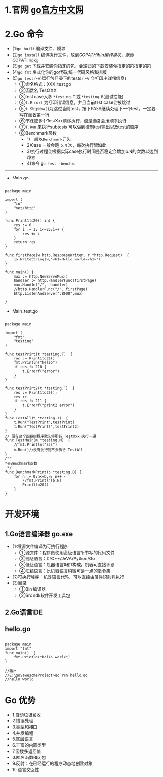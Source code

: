 # 1.官网 [go官方中文网 ](https://studygolang.com/dl)
# 2.Go 命令
* (1)`go build` 编译文件、模块
* (2)`go install` 编译执行文件，放到$GOPATH/bin 编译模块，放到$GOPATH/pkg
* (3)`go get` 下载并安装你指定的包，会递归的下载安装你指定的包指定的包
* (4)`go fmt` 格式化你的go代码,统一代码风格和排版
* (5)`go test` (-v)运行包目录下的tests ( -v 会打印出详细信息) 
	*  ①命名格式：XXX_test.go
	*  ②函数名 TestXXX
	*  ③test case入参 `*testing.T` 或 `*testing.B`(测试性能)
	*  ④`t.Errorf` 为打印错误信息，并且当前test case会被跳过
	*  ⑤`t.SkipNow()`为跳过当前test，按下PASS继续处理下一个test，一定要写在函数第一行
	*  ⑥不保证多个TestXxx顺序执行，但是通常会按顺序执行
	*  ⑦`T.Run` 来执行subtests 可以做到控制test输出以及test的顺序
	*  ⑧Benchmark函数
		* 1)一般以`Benchmark`开头
		* 2)Case 一般会跑 `b.N` 次，每次执行皆如此
		* 3)执行过程会根据实际case执行时间是否稳定会增加b.N的次数以达到稳态
		* 4)命令 g`o test -bench=.`

---

* Main.go

```goland

package main

import (
	"io"
	"net/http"
)

func Print1to20() int {
	res := 0
	for i := 1; i<=20;i++ {
		res += i
	}
	return res
}

func firstPage(w http.ResponseWriter, r *http.Request)  {
	io.WriteString(w,"<h1>Hello world</h1>")
}

func main() {
	mux := http.NewServeMux()
	handler := http.HandlerFunc(firstPage)
	mux.Handle("/",  handler)
	//http.HandlerFunc("/", firstPage)
	http.ListenAndServe(":8000",mux)

}
```
* Main_test.go
```goland

package main

import (
	"fmt"
	"testing"
)

func testPrint(t *testing.T)  {
	res := Print1to20()
	fmt.Println("hello")
	if res != 210 {
		t.Errorf("error")
	}
}

func testPrint2(t *testing.T)  {
	res := Print1to20();
	res ++
	if res != 211 {
		t.Errorf("print2 error")
	}
}
func TestAll(t *testing.T)  {
	t.Run("TestPrint",testPrint)
	t.Run("TestPrint2",testPrint2)
}
// 没有这个函数则程序默认将所有 TestXxx 执行一遍
func TestMain(m *testing.M)  {
	//fmt.Println("sss")
	m.Run()//没有此行则不会执行 TestAll
}
/**
*⑧Benchmark函数
 */
func BenchmarkPrint(b *testing.B) {
	for n := 0;n<=b.N; n++ {
		//fmt.Println(b.N)
		Print1to20()
	}
}
```

# 开发环境
## 1.Go语言编译器 go.exe
* (1)将源文件编译为可执行程序
	* ①源文件：程序员使用高级语言所书写的代码文件
	* ②高级语言：C/C++/JAVA/Python/Go
	* ③低级语言：机器语言0和1构成，机器可直接识别
	* ④汇编语言：比机器语言稍微可读一点的指令集
* (2)可执行程序：机器语言代码，可以直接由硬件识别和执行
* (3)目录
	* ①Bin 编译器
	* ②Src sdk软件开发工具包
## 2.Go语言IDE


## hello.go

```goland

package main
import "fmt"
func main()  {
	fmt.Println("hello world")
}

//输出
//E:\go\awesomeProject>go run hello.go
//hello world
```

# Go 优势
* 1.自动垃圾回收
* 2.错误处理
* 3.类型和接口
* 4.并发编程
* 5.底层语言
* 6.丰富的内置类型
* 7.函数多返回值
* 8.匿名函数和闭包
* 9.反射：在已经运行的程序动态地创建对象
* 10.语言交互性

